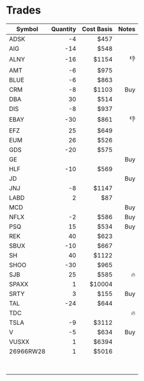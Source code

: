 # Trades

| Symbol    | Quantity | Cost Basis |  Notes |
| --------- | -------: | ---------: | -----: |
| ADSK      |       -4 |       $457 |        |
| AIG       |      -14 |       $548 |        |
| ALNY      |      -16 |      $1154 |   :-1: |
| AMT       |       -6 |       $975 |        |
| BLUE      |       -6 |       $863 |        |
| CRM       |       -8 |      $1103 |    Buy |
| DBA       |       30 |       $514 |        |
| DIS       |       -8 |       $937 |        |
| EBAY      |      -30 |       $861 |   :-1: |
| EFZ       |       25 |       $649 |        |
| EUM       |       26 |       $526 |        |
| GDS       |      -20 |       $575 |        |
| GE        |          |            |    Buy |
| HLF       |      -10 |       $569 |        |
| JD        |          |            |    Buy |
| JNJ       |       -8 |      $1147 |        |
| LABD      |        2 |        $87 |        |
| MCD       |          |            |    Buy |
| NFLX      |       -2 |       $586 |    Buy |
| PSQ       |       15 |       $534 |    Buy |
| REK       |       40 |       $623 |        |
| SBUX      |      -10 |       $667 |        |
| SH        |       40 |      $1122 |        |
| SHOO      |      -30 |       $965 |        |
| SJB       |       25 |       $585 | :fire: |
| SPAXX     |        1 |     $10004 |        |
| SRTY      |        3 |       $155 |    Buy |
| TAL       |      -24 |       $644 |        |
| TDC       |          |            | :fire: |
| TSLA      |       -9 |      $3112 |        |
| V         |       -5 |       $634 |    Buy |
| VUSXX     |        1 |      $6394 |        |
| 26966RW28 |        1 |      $5016 |        |
|           |          |            |        |
|           |          |            |        |
|           |          |            |        |
|           |          |            |        |
|           |          |            |        |
|           |          |            |        |
|           |          |            |        |
|           |          |            |        |
